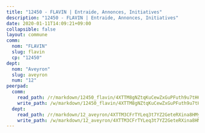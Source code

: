 ```yaml
---
title: "12450 - FLAVIN | Entraide, Annonces, Initiatives"
description: "12450 - FLAVIN | Entraide, Annonces, Initiatives"
date: 2020-01-11T14:09:21+09:00
collapsible: false
layout: commune
comm:
  nom: "FLAVIN"
  slug: flavin
  cp: "12450"
dept:
  nom: "Aveyron"
  slug: aveyron
  num: "12"
peerpad:
  comm:
    read_path: /r/markdown/12450_flavin/4XTTM8gNZtqKuCewZxGuPFuth9u7tH6bVsUYtXYajPjgY3hhW
    write_path: /w/markdown/12450_flavin/4XTTM8gNZtqKuCewZxGuPFuth9u7tH6bVsUYtXYajPjgY3hhW-K3TgUWhoLcBv7Aa3VmZtKQCa3NEySfB7RxhZwSQVsqz5Qd63jorwsG8FZKxGiJZs1tb65om8q6WEXynH68ik87hb6N8sRTNm85Z5d6gWHw9V5JMgJzgT1uVohweYeLJDZn3vpF4Y
  dept:
    read_path: /r/markdown/12_aveyron/4XTTM3CFrTYLeq3t7YZ2GeteRXina8HMy585xLdATaEm28gJq
    write_path: /w/markdown/12_aveyron/4XTTM3CFrTYLeq3t7YZ2GeteRXina8HMy585xLdATaEm28gJq-K3TgUfu3tdsvnJNzfCjLcQBm4uQ83gag77qnaAo9pjUvbpQyfAVAxJdyULKffeJFVcGHHVraYZNVQhiGBeBUKBFLy2Vr8dapgU6tQCmoJQ6dgnoqRGmK9bSxqhW9VArfxRuTPcgV
---
```


